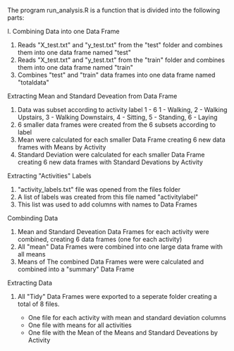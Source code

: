 The program run_analysis.R is a function that is divided into the following parts: 


I. Combining Data into one Data Frame
  1. Reads "X_test.txt" and "y_test.txt" from the "test" folder and combines them into one data frame named "test"
  2. Reads "X_test.txt" and "y_test.txt" from the "train" folder and combines them into one data frame named "train"
  3. Combines "test" and "train" data frames into one data frame named "totaldata"

Extracting Mean and Standard Deveation from Data Frame
  1. Data was subset according to activity label 1 - 6
        1 - Walking, 2 - Walking Upstairs, 3 - Walking Downstairs, 4 - Sitting, 5 - Standing, 6 - Laying
  2. 6 smaller data frames were created from the 6 subsets according to label
  3. Mean were calculated for each smaller Data Frame creating 6 new data frames with Means by Activity
  4. Standard Deviation were calculated for each smaller Data Frame creating 6 new data frames with Standard Devations by Activity

Extracting "Activities" Labels
  1. "activity_labels.txt" file was opened from the files folder
  2. A list of labels was created from this file named "activitylabel"
  3. This list was used to add columns with names to Data Frames

Combinding Data
  1. Mean and Standard Deveation Data Frames for each activity were combined, creating 6 data frames (one for each
  activity)
  2. All "mean" Data Frames were combined into one large data frame with all means
  3. Means of The combined Data Frames were were calculated and combined into a "summary" Data Frame

Extracting Data
  1. All "Tidy" Data Frames were exported to a seperate folder creating a total of 8 files. 

      * One file for each activity with mean and standard deviation columns
      * One file with means for all activities
      * One file with the Mean of the Means and Standard Deveations by Activity

